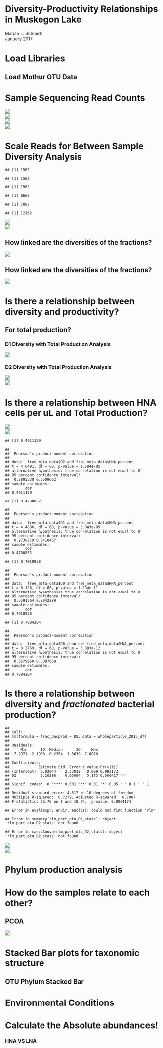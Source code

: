 # Diversity-Productivity Relationships in Muskegon Lake
Marian L. Schmidt  
January 2017  



# Load Libraries


## Load Mothur OTU Data 




# Sample Sequencing Read Counts
<img src="Figures/cached/seq-read-count-1.png" style="display: block; margin: auto;" /><img src="Figures/cached/seq-read-count-2.png" style="display: block; margin: auto;" /><img src="Figures/cached/seq-read-count-3.png" style="display: block; margin: auto;" /><img src="Figures/cached/seq-read-count-4.png" style="display: block; margin: auto;" />


# Scale Reads for Between Sample Diversity Analysis 

```
## [1] 1562
```

```
## [1] 1562
```

```
## [1] 1562
```

```
## [1] 6665
```

```
## [1] 7887
```

```
## [1] 12162
```

<img src="Figures/cached/scaled_reads_seq_depth-1.png" style="display: block; margin: auto;" /><img src="Figures/cached/scaled_reads_seq_depth-2.png" style="display: block; margin: auto;" />





##  How linked are the diversities of the fractions?
<img src="Figures/cached/free_vs_wholefree_diversity-1.png" style="display: block; margin: auto;" />

##  How linked are the diversities of the fractions?
<img src="Figures/cached/part_vs_wholepart_diversity-1.png" style="display: block; margin: auto;" />




# Is there a relationship between diversity and productivity?
## For total production?

### D1 Diversity with Total Production Analysis 
<img src="Figures/cached/D1_totalproduction_vs_diversity-1.png" style="display: block; margin: auto;" />

### D2 Diversity with Total Production Analysis 
<img src="Figures/cached/D2_totalproduction_vs_diversity-1.png" style="display: block; margin: auto;" /><img src="Figures/cached/D2_totalproduction_vs_diversity-2.png" style="display: block; margin: auto;" />

# Is there a relationship between HNA cells per uL and Total Production?
<img src="Figures/cached/totalproduction_vs_HNA-LNA-1.png" style="display: block; margin: auto;" /><img src="Figures/cached/totalproduction_vs_HNA-LNA-2.png" style="display: block; margin: auto;" />

```
## [1] 0.4911129
```

```
## 
## 	Pearson's product-moment correlation
## 
## data:  free_meta_data$D2 and free_meta_data$HNA_percent
## t = 4.6491, df = 68, p-value = 1.584e-05
## alternative hypothesis: true correlation is not equal to 0
## 95 percent confidence interval:
##  0.2895530 0.6509662
## sample estimates:
##       cor 
## 0.4911129
```

```
## [1] 0.4780852
```

```
## 
## 	Pearson's product-moment correlation
## 
## data:  free_meta_data$D1 and free_meta_data$HNA_percent
## t = 4.4886, df = 68, p-value = 2.843e-05
## alternative hypothesis: true correlation is not equal to 0
## 95 percent confidence interval:
##  0.2738779 0.6410457
## sample estimates:
##       cor 
## 0.4780852
```

```
## [1] 0.7018938
```

```
## 
## 	Pearson's product-moment correlation
## 
## data:  free_meta_data$D0 and free_meta_data$HNA_percent
## t = 8.126, df = 68, p-value = 1.294e-11
## alternative hypothesis: true correlation is not equal to 0
## 95 percent confidence interval:
##  0.5591364 0.8042289
## sample estimates:
##       cor 
## 0.7018938
```

```
## [1] 0.7084204
```

```
## 
## 	Pearson's product-moment correlation
## 
## data:  free_meta_data$D0_chao and free_meta_data$HNA_percent
## t = 8.2769, df = 68, p-value = 6.883e-12
## alternative hypothesis: true correlation is not equal to 0
## 95 percent confidence interval:
##  0.5679950 0.8087668
## sample estimates:
##       cor 
## 0.7084204
```



# Is there a relationship between diversity and *fractionated* bacterial production?

```
## 
## Call:
## lm(formula = frac_bacprod ~ D2, data = wholeparticle_2015_df)
## 
## Residuals:
##     Min      1Q  Median      3Q     Max 
## -7.2971 -2.1906 -0.2354  1.3639  7.6078 
## 
## Coefficients:
##             Estimate Std. Error t value Pr(>|t|)    
## (Intercept)  0.02044    2.33018   0.009 0.993173    
## D2           0.26298    0.05084   5.173 0.000417 ***
## ---
## Signif. codes:  0 '***' 0.001 '**' 0.01 '*' 0.05 '.' 0.1 ' ' 1
## 
## Residual standard error: 4.517 on 10 degrees of freedom
## Multiple R-squared:  0.7279,	Adjusted R-squared:  0.7007 
## F-statistic: 26.76 on 1 and 10 DF,  p-value: 0.0004174
```

```
## Error in eval(expr, envir, enclos): could not find function "rlm"
```

```
## Error in summary(rlm_part_otu_D2_stats): object 'rlm_part_otu_D2_stats' not found
```

```
## Error in car::Anova(rlm_part_otu_D2_stats): object 'rlm_part_otu_D2_stats' not found
```

<img src="Figures/cached/fractional_production_vs_diversity-1.png" style="display: block; margin: auto;" /><img src="Figures/cached/fractional_production_vs_diversity-2.png" style="display: block; margin: auto;" />



# Phylum production analysis







# How do the samples relate to each other? 
## PCOA
<img src="Figures/cached/PCOA-1.png" style="display: block; margin: auto;" />



#  Stacked Bar plots for taxonomic structure
## OTU  Phylum Stacked Bar 





# Environmental Conditions 







# Calculate the Absolute abundances!



### HNA VS LNA 









